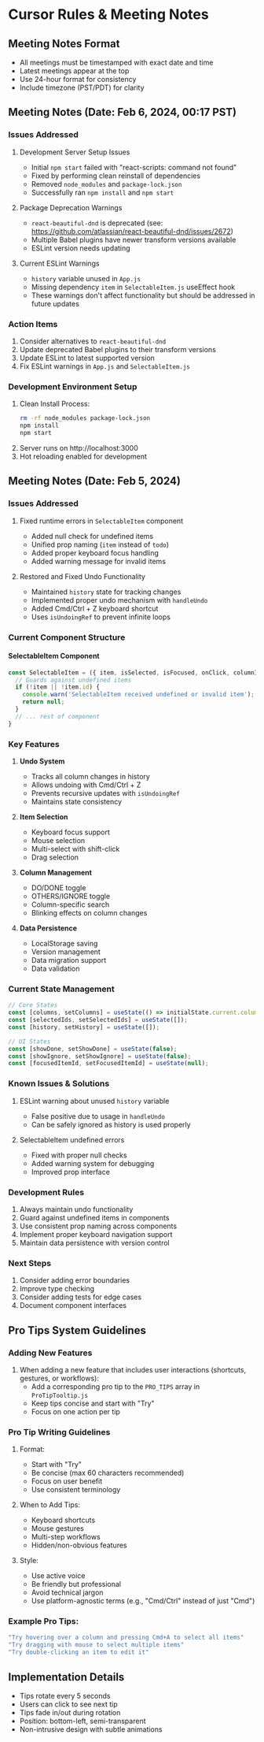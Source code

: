 # Cursor Rules & Meeting Notes

## Meeting Notes Format
- All meetings must be timestamped with exact date and time
- Latest meetings appear at the top
- Use 24-hour format for consistency
- Include timezone (PST/PDT) for clarity

## Meeting Notes (Date: Feb 6, 2024, 00:17 PST)

### Issues Addressed
1. Development Server Setup Issues
   - Initial `npm start` failed with "react-scripts: command not found"
   - Fixed by performing clean reinstall of dependencies
   - Removed `node_modules` and `package-lock.json`
   - Successfully ran `npm install` and `npm start`

2. Package Deprecation Warnings
   - `react-beautiful-dnd` is deprecated (see: https://github.com/atlassian/react-beautiful-dnd/issues/2672)
   - Multiple Babel plugins have newer transform versions available
   - ESLint version needs updating

3. Current ESLint Warnings
   - `history` variable unused in `App.js`
   - Missing dependency `item` in `SelectableItem.js` useEffect hook
   - These warnings don't affect functionality but should be addressed in future updates

### Action Items
1. Consider alternatives to `react-beautiful-dnd`
2. Update deprecated Babel plugins to their transform versions
3. Update ESLint to latest supported version
4. Fix ESLint warnings in `App.js` and `SelectableItem.js`

### Development Environment Setup
1. Clean Install Process:
   ```bash
   rm -rf node_modules package-lock.json
   npm install
   npm start
   ```
2. Server runs on http://localhost:3000
3. Hot reloading enabled for development

## Meeting Notes (Date: Feb 5, 2024)

### Issues Addressed
1. Fixed runtime errors in `SelectableItem` component
   - Added null check for undefined items
   - Unified prop naming (`item` instead of `todo`)
   - Added proper keyboard focus handling
   - Added warning message for invalid items

2. Restored and Fixed Undo Functionality
   - Maintained `history` state for tracking changes
   - Implemented proper undo mechanism with `handleUndo`
   - Added Cmd/Ctrl + Z keyboard shortcut
   - Uses `isUndoingRef` to prevent infinite loops

### Current Component Structure

#### SelectableItem Component
```javascript
const SelectableItem = ({ item, isSelected, isFocused, onClick, columnId }) => {
  // Guards against undefined items
  if (!item || !item.id) {
    console.warn('SelectableItem received undefined or invalid item');
    return null;
  }
  // ... rest of component
}
```

### Key Features

1. **Undo System**
   - Tracks all column changes in history
   - Allows undoing with Cmd/Ctrl + Z
   - Prevents recursive updates with `isUndoingRef`
   - Maintains state consistency

2. **Item Selection**
   - Keyboard focus support
   - Mouse selection
   - Multi-select with shift-click
   - Drag selection

3. **Column Management**
   - DO/DONE toggle
   - OTHERS/IGNORE toggle
   - Column-specific search
   - Blinking effects on column changes

4. **Data Persistence**
   - LocalStorage saving
   - Version management
   - Data migration support
   - Data validation

### Current State Management
```javascript
// Core States
const [columns, setColumns] = useState(() => initialState.current.columns);
const [selectedIds, setSelectedIds] = useState([]);
const [history, setHistory] = useState([]);

// UI States
const [showDone, setShowDone] = useState(false);
const [showIgnore, setShowIgnore] = useState(false);
const [focusedItemId, setFocusedItemId] = useState(null);
```

### Known Issues & Solutions
1. ESLint warning about unused `history` variable
   - False positive due to usage in `handleUndo`
   - Can be safely ignored as history is used properly

2. SelectableItem undefined errors
   - Fixed with proper null checks
   - Added warning system for debugging
   - Improved prop interface

### Development Rules
1. Always maintain undo functionality
2. Guard against undefined items in components
3. Use consistent prop naming across components
4. Implement proper keyboard navigation support
5. Maintain data persistence with version control

### Next Steps
1. Consider adding error boundaries
2. Improve type checking
3. Consider adding tests for edge cases
4. Document component interfaces

## Pro Tips System Guidelines

### Adding New Features
1. When adding a new feature that includes user interactions (shortcuts, gestures, or workflows):
   - Add a corresponding pro tip to the `PRO_TIPS` array in `ProTipTooltip.js`
   - Keep tips concise and start with "Try"
   - Focus on one action per tip

### Pro Tip Writing Guidelines
1. Format:
   - Start with "Try"
   - Be concise (max 60 characters recommended)
   - Focus on user benefit
   - Use consistent terminology

2. When to Add Tips:
   - Keyboard shortcuts
   - Mouse gestures
   - Multi-step workflows
   - Hidden/non-obvious features

3. Style:
   - Use active voice
   - Be friendly but professional
   - Avoid technical jargon
   - Use platform-agnostic terms (e.g., "Cmd/Ctrl" instead of just "Cmd")

### Example Pro Tips:
```javascript
"Try hovering over a column and pressing Cmd+A to select all items"
"Try dragging with mouse to select multiple items"
"Try double-clicking an item to edit it"
```

## Implementation Details
- Tips rotate every 5 seconds
- Users can click to see next tip
- Tips fade in/out during rotation
- Position: bottom-left, semi-transparent
- Non-intrusive design with subtle animations 